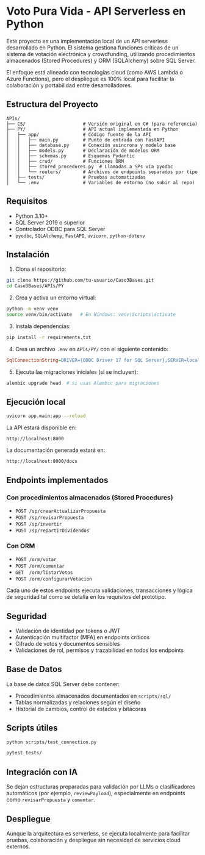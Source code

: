 # Voto Pura Vida - API Serverless en Python

Este proyecto es una implementación local de un API serverless desarrollado en Python. El sistema gestiona funciones críticas de un sistema de votación electrónica y crowdfunding, utilizando procedimientos almacenados (Stored Procedures) y ORM (SQLAlchemy) sobre SQL Server. 

El enfoque está alineado con tecnologías cloud (como AWS Lambda o Azure Functions), pero el despliegue es 100% local para facilitar la colaboración y portabilidad entre desarrolladores.

## Estructura del Proyecto

```
APIs/
├── CS/                     # Versión original en C# (para referencia)
├── PY/                     # API actual implementada en Python
│   ├── app/                # Código fuente de la API
│   │   ├── main.py         # Punto de entrada con FastAPI
│   │   ├── database.py     # Conexión asíncrona y modelo base
│   │   ├── models.py       # Declaración de modelos ORM
│   │   ├── schemas.py      # Esquemas Pydantic
│   │   ├── crud/           # Funciones ORM
│   │   ├── stored_procedures.py  # Llamadas a SPs vía pyodbc
│   │   └── routers/        # Archivos de endpoints separados por tipo
│   ├── tests/              # Pruebas automatizadas
│   └── .env                # Variables de entorno (no subir al repo)
```

## Requisitos

- Python 3.10+
- SQL Server 2019 o superior
- Controlador ODBC para SQL Server
- `pyodbc`, `SQLAlchemy`, `FastAPI`, `uvicorn`, `python-dotenv`

## Instalación

1. Clona el repositorio:

```bash
git clone https://github.com/tu-usuario/Caso3Bases.git
cd Caso3Bases/APIs/PY
```

2. Crea y activa un entorno virtual:

```bash
python -m venv venv
source venv/bin/activate   # En Windows: venv\Scripts\activate
```

3. Instala dependencias:

```bash
pip install -r requirements.txt
```

4. Crea un archivo `.env` en `APIs/PY/` con el siguiente contenido:

```ini
SqlConnectionString=DRIVER={ODBC Driver 17 for SQL Server};SERVER=localhost;DATABASE=VotoPuraVida;UID=sa;PWD=tu_password_segura
```

5. Ejecuta las migraciones iniciales (si se incluyen):

```bash
alembic upgrade head  # si usas Alembic para migraciones
```

## Ejecución local

```bash
uvicorn app.main:app --reload
```

La API estará disponible en:

```
http://localhost:8000
```

La documentación generada estará en:

```
http://localhost:8000/docs
```

## Endpoints implementados

### Con procedimientos almacenados (Stored Procedures)

- `POST /sp/crearActualizarPropuesta`
- `POST /sp/revisarPropuesta`
- `POST /sp/invertir`
- `POST /sp/repartirDividendos`

### Con ORM

- `POST /orm/votar`
- `POST /orm/comentar`
- `GET  /orm/listarVotos`
- `POST /orm/configurarVotacion`

Cada uno de estos endpoints ejecuta validaciones, transacciones y lógica de seguridad tal como se detalla en los requisitos del prototipo.

## Seguridad

- Validación de identidad por tokens o JWT
- Autenticación multifactor (MFA) en endpoints críticos
- Cifrado de votos y documentos sensibles
- Validaciones de rol, permisos y trazabilidad en todos los endpoints

## Base de Datos

La base de datos SQL Server debe contener:
- Procedimientos almacenados documentados en `scripts/sql/`
- Tablas normalizadas y relaciones según el diseño
- Historial de cambios, control de estados y bitácoras

## Scripts útiles

```bash
python scripts/test_connection.py

pytest tests/
```

## Integración con IA

Se dejan estructuras preparadas para validación por LLMs o clasificadores automáticos (por ejemplo, `reviewPayload`), especialmente en endpoints como `revisarPropuesta` y `comentar`.

## Despliegue

Aunque la arquitectura es serverless, se ejecuta localmente para facilitar pruebas, colaboración y despliegue sin necesidad de servicios cloud externos.


